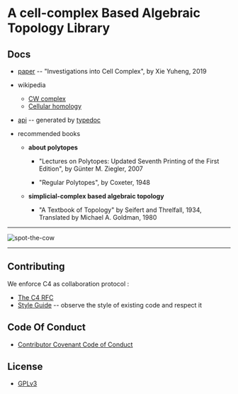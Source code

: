 # A cell-complex Based Algebraic Topology Library

## Docs

- [paper](https://xieyuheng.github.io/writing/investigations-into-cell-complex.html)
  -- "Investigations into Cell Complex", by Xie Yuheng, 2019

- wikipedia
  - [CW complex](https://en.wikipedia.org/wiki/CW_complex)
  - [Cellular homology](https://en.wikipedia.org/wiki/Cellular_homology)

- [api](https://api.cell-complex.surge.sh)
  -- generated by [typedoc](https://github.com/TypeStrong/typedoc)

- recommended books

  - **about polytopes**

    - "Lectures on Polytopes: Updated Seventh Printing of the First Edition",
      by Günter M. Ziegler, 2007

    - "Regular Polytopes", by Coxeter, 1948

  - **simplicial-complex based algebraic topology**

    - "A Textbook of Topology"
      by Seifert and Threlfall, 1934,
      Translated by Michael A. Goldman, 1980

------

![spot-the-cow](https://github.com/xieyuheng/image-link/blob/master/homotopy/spot-the-cow.gif)

------

## Contributing

We enforce C4 as collaboration protocol :
- [The C4 RFC](https://rfc.zeromq.org/spec:42/C4)
- [Style Guide](STYLE-GUIDE.md) -- observe the style of existing code and respect it

## Code Of Conduct

- [Contributor Covenant Code of Conduct](CODE-OF-CONDUCT.md)

## License

- [GPLv3](LICENSE)
